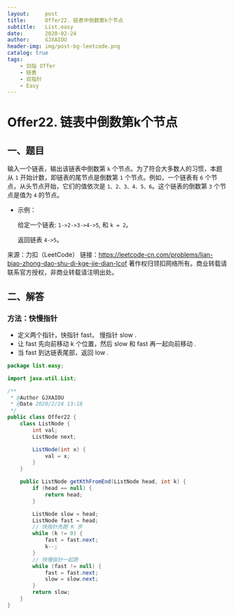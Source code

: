 ```yaml
---
layout:     post
title:      Offer22. 链表中倒数第k个节点
subtitle:   List.easy
date:       2020-02-24
author:     GJXAIOU
header-img: img/post-bg-leetcode.png
catalog: true
tags:
    - 剑指 Offer
    - 链表
	- 双指针
    - Easy 
---
```


# Offer22. 链表中倒数第k个节点

## 一、题目

输入一个链表，输出该链表中倒数第 `k` 个节点。为了符合大多数人的习惯，本题从 `1` 开始计数，即链表的尾节点是倒数第 `1` 个节点。例如，一个链表有 `6` 个节点，从头节点开始，它们的值依次是 `1、2、3、4、5、6`。这个链表的倒数第 `3` 个节点是值为 `4` 的节点。

- 示例：

    给定一个链表: `1->2->3->4->5`, 和 `k = 2`。

    返回链表 `4->5`。

来源：力扣（LeetCode）
链接：https://leetcode-cn.com/problems/lian-biao-zhong-dao-shu-di-kge-jie-dian-lcof
著作权归领扣网络所有。商业转载请联系官方授权，非商业转载请注明出处。



## 二、解答

### 方法：快慢指针

- 定义两个指针，快指针 fast， 慢指针 slow .
- 让 fast 先向前移动 k 个位置，然后 slow 和 fast 再一起向前移动 .
- 当 fast 到达链表尾部，返回 low .

```java
package list.easy;

import java.util.List;

/**
 * @Author GJXAIOU
 * @Date 2020/2/24 13:18
 */
public class Offer22 {
    class ListNode {
        int val;
        ListNode next;

        ListNode(int x) {
            val = x;
        }
    }

    public ListNode getKthFromEnd(ListNode head, int k) {
        if (head == null) {
            return head;
        }

        ListNode slow = head;
        ListNode fast = head;
        // 快指针先跑 K 步
        while (k != 0) {
            fast = fast.next;
            k--;
        }
        // 快慢指针一起跑
        while (fast != null) {
            fast = fast.next;
            slow = slow.next;
        }
        return slow;
    }
}

```

